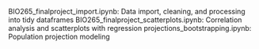 BIO265_finalproject_import.ipynb: Data import, cleaning, and processing into tidy dataframes
BIO265_finalproject_scatterplots.ipynb: Correlation analysis and scatterplots with regression
projections_bootstrapping.ipynb: Population projection modeling

